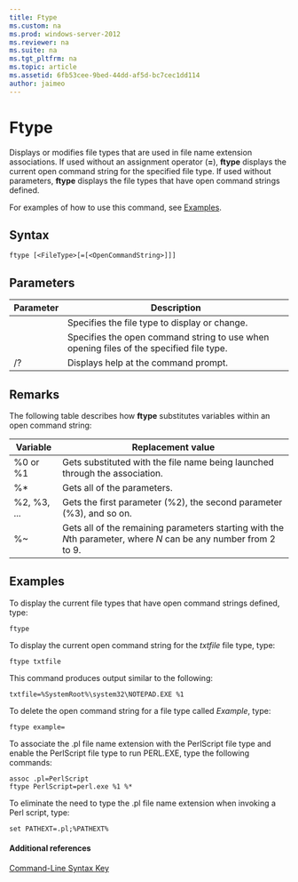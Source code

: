 ```yaml
---
title: Ftype
ms.custom: na
ms.prod: windows-server-2012
ms.reviewer: na
ms.suite: na
ms.tgt_pltfrm: na
ms.topic: article
ms.assetid: 6fb53cee-9bed-44dd-af5d-bc7cec1dd114
author: jaimeo
---
```

# Ftype
Displays or modifies file types that are used in file name extension associations. If used without an assignment operator \(**\=**\), **ftype** displays the current open command string for the specified file type. If used without parameters, **ftype** displays the file types that have open command strings defined.  
  
For examples of how to use this command, see [Examples](#BKMK_examples).  
  
## Syntax  
  
```  
ftype [<FileType>[=[<OpenCommandString>]]]  
```  
  
## Parameters  
  
|Parameter|Description|  
|-------------|---------------|  
|<FileType>|Specifies the file type to display or change.|  
|<OpenCommandString>|Specifies the open command string to use when opening files of the specified file type.|  
|\/?|Displays help at the command prompt.|  
  
## Remarks  
The following table describes how **ftype** substitutes variables within an open command string:  
  
|Variable|Replacement value|  
|------------|---------------------|  
|%0 or %1|Gets substituted with the file name being launched through the association.|  
|%\*|Gets all of the parameters.|  
|%2, %3, ...|Gets the first parameter \(%2\), the second parameter \(%3\), and so on.|  
|%~<N>|Gets all of the remaining parameters starting with the *N*th parameter, where *N* can be any number from 2 to 9.|  
  
## <a name="BKMK_examples"></a>Examples  
To display the current file types that have open command strings defined, type:  
  
```  
ftype  
```  
  
To display the current open command string for the *txtfile* file type, type:  
  
```  
ftype txtfile  
```  
  
This command produces output similar to the following:  
  
```  
txtfile=%SystemRoot%\system32\NOTEPAD.EXE %1  
```  
  
To delete the open command string for a file type called *Example*, type:  
  
```  
ftype example=  
```  
  
To associate the .pl file name extension with the PerlScript file type and enable the PerlScript file type to run PERL.EXE, type the following commands:  
  
```  
assoc .pl=PerlScript   
ftype PerlScript=perl.exe %1 %*  
```  
  
To eliminate the need to type the .pl file name extension when invoking a Perl script, type:  
  
```  
set PATHEXT=.pl;%PATHEXT%  
```  
  
#### Additional references  
[Command-Line Syntax Key](Command-Line-Syntax-Key.md)  
  

